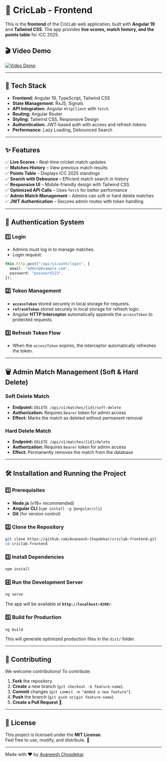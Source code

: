 # 🏏 CricLab - Frontend

This is the **frontend** of the CricLab web application, built with **Angular 19** and **Tailwind CSS**. The app provides **live scores, match history, and the points table** for ICC 2025.

## 🎬 Video Demo

[![Video Demo](https://img.youtube.com/vi/TVkFZL7rLao/0.jpg)](https://www.youtube.com/watch?v=TVkFZL7rLao)

---

## 🚀 Tech Stack

- **Frontend:** Angular 19, TypeScript, Tailwind CSS
- **State Management:** RxJS, Signals
- **API Integration:** Angular `HttpClient` with `fetch`
- **Routing:** Angular Router
- **Styling:** Tailwind CSS, Responsive Design
- **Authentication:** JWT-based auth with access and refresh tokens
- **Performance:** Lazy Loading, Debounced Search

---

## ✨ Features

✅ **Live Scores** – Real-time cricket match updates  
✅ **Matches History** – View previous match results  
✅ **Points Table** – Displays ICC 2025 standings  
✅ **Search with Debounce** – Efficient match search in history  
✅ **Responsive UI** – Mobile-friendly design with Tailwind CSS  
✅ **Optimized API Calls** – Uses `fetch` for better performance  
✅ **Admin Match Management** – Admins can soft or hard delete matches  
✅ **JWT Authentication** – Secures admin routes with token handling

---

## 🔐 Authentication System

### **1️⃣ Login**

- Admins must log in to manage matches.
- Login request:

```ts
this.http.post("/api/v1/auth/login", {
  email: "admin@example.com",
  password: "password123",
});
```

### **2️⃣ Token Management**

- **`accessToken`** stored securely in local storage for requests.
- **`refreshToken`** stored securely in local storage for refresh logic.
- Angular **HTTP Interceptor** automatically appends the `accessToken` to protected requests.

### **3️⃣ Refresh Token Flow**

- When the `accessToken` expires, the interceptor automatically refreshes the token.

---

## 🗑️ Admin Match Management (Soft & Hard Delete)

### **Soft Delete Match**

- **Endpoint:** `DELETE /api/v1/matches/{id}/soft-delete`
- **Authorization:** Requires `Bearer` token for admin access
- **Effect:** Marks the match as deleted without permanent removal

### **Hard Delete Match**

- **Endpoint:** `DELETE /api/v1/matches/{id}/delete`
- **Authorization:** Requires `Bearer` token for admin access
- **Effect:** Permanently removes the match from the database

---

## 🛠️ Installation and Running the Project

### **1️⃣ Prerequisites**

- **Node.js** (v18+ recommended)
- **Angular CLI** (`npm install -g @angular/cli`)
- **Git** (for version control)

### **2️⃣ Clone the Repository**

```sh
git clone https://github.com/Avaneesh-Chopdekar/criclab-frontend.git
cd criclab-frontend
```

### **3️⃣ Install Dependencies**

```sh
npm install
```

### **4️⃣ Run the Development Server**

```sh
ng serve
```

The app will be available at **`http://localhost:4200/`**.

### **5️⃣ Build for Production**

```sh
ng build
```

This will generate optimized production files in the `dist/` folder.

---

## 🤝 Contributing

We welcome contributions! To contribute:

1. **Fork** the repository.
2. **Create** a new branch (`git checkout -b feature-name`).
3. **Commit** changes (`git commit -m "Added a new feature"`).
4. **Push** the branch (`git push origin feature-name`).
5. **Create a Pull Request** 🚀.

---

## 📜 License

This project is licensed under the **MIT License**.  
Feel free to use, modify, and distribute. 🏏

---

Made with ❤️ by [Avaneesh Chopdekar](https://github.com/Avaneesh-Chopdekar)
